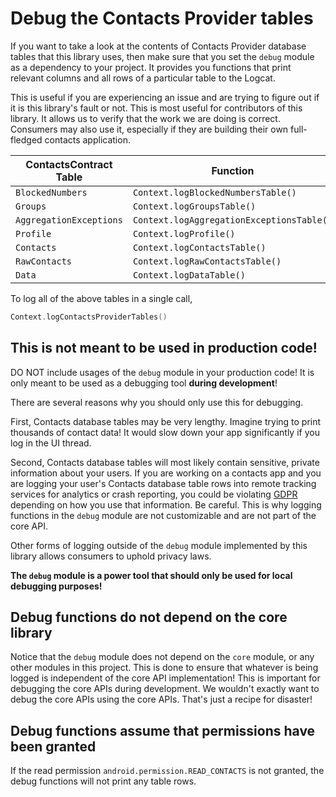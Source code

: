 # Debug the Contacts Provider tables

If you want to take a look at the contents of Contacts Provider database tables that this library
uses, then make sure that you set the `debug` module as a dependency to your project. It provides
you functions that print relevant columns and all rows of a particular table to the Logcat.

This is useful if you are experiencing an issue and are trying to figure out if it is this library's
fault or not. This is most useful for contributors of this library. It allows us to verify that the
work we are doing is correct. Consumers may also use it, especially if they are building their own
full-fledged contacts application.

| **ContactsContract Table** | **Function**                              |
|----------------------------|-------------------------------------------|
| `BlockedNumbers`           | `Context.logBlockedNumbersTable()`        |
| `Groups`                   | `Context.logGroupsTable()`                |
| `AggregationExceptions`    | `Context.logAggregationExceptionsTable()` |
| `Profile`                  | `Context.logProfile()`                    |
| `Contacts`                 | `Context.logContactsTable()`              |
| `RawContacts`              | `Context.logRawContactsTable()`           |
| `Data`                     | `Context.logDataTable()`                  |

To log all of the above tables in a single call,

```kotlin
Context.logContactsProviderTables()
```

## This is not meant to be used in production code!

DO NOT include usages of the `debug` module in your production code! It is only meant to be used as
a debugging tool **during development**!

There are several reasons why you should only use this for debugging.

First, Contacts database tables may be very lengthy. Imagine trying to print thousands of contact
data! It would slow down your app significantly if you log in the UI thread.

Second, Contacts database tables will most likely contain sensitive, private information about your
users. If you are working on a contacts app and you are logging your user's Contacts database table
rows into remote tracking services for analytics or crash reporting, you could be violating
[GDPR](https://gdpr-info.eu) depending on how you use that information. Be careful. This is why
logging functions in the `debug` module are not customizable and are not part of the core API.

Other forms of logging outside of the `debug` module implemented by this library allows consumers to
uphold privacy laws.

**The `debug` module is a power tool that should only be used for local debugging purposes!**

## Debug functions do not depend on the core library

Notice that the `debug` module does not depend on the `core` module, or any other modules in this
project. This is done to ensure that whatever is being logged is independent of the core API
implementation! This is important for debugging the core APIs during development. We wouldn't
exactly want to debug the core APIs using the core APIs. That's just a recipe for disaster!

## Debug functions assume that permissions have been granted

If the read permission `android.permission.READ_CONTACTS` is not granted, the debug functions will
not print any table rows.

